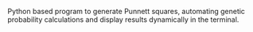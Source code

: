 Python based program to generate Punnett squares, automating genetic probability calculations and display results dynamically in the terminal.
